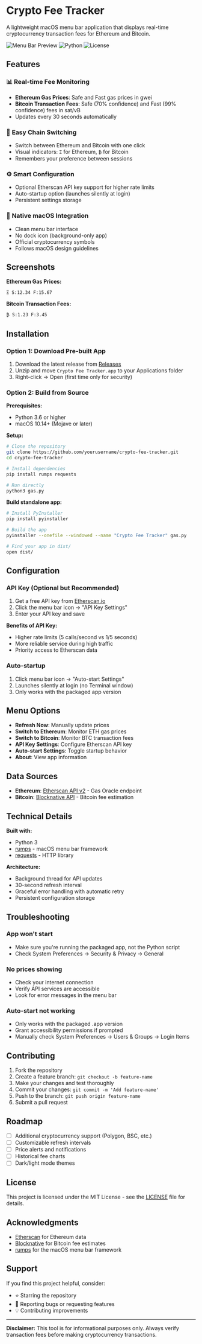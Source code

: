 # Crypto Fee Tracker

A lightweight macOS menu bar application that displays real-time cryptocurrency transaction fees for Ethereum and Bitcoin.

![Menu Bar Preview](https://img.shields.io/badge/Platform-macOS-blue)
![Python](https://img.shields.io/badge/Python-3.6+-green)
![License](https://img.shields.io/badge/License-MIT-orange)

## Features

### 📊 **Real-time Fee Monitoring**
- **Ethereum Gas Prices**: Safe and Fast gas prices in gwei
- **Bitcoin Transaction Fees**: Safe (70% confidence) and Fast (99% confidence) fees in sat/vB
- Updates every 30 seconds automatically

### 🔄 **Easy Chain Switching**
- Switch between Ethereum and Bitcoin with one click
- Visual indicators: `Ξ` for Ethereum, `₿` for Bitcoin
- Remembers your preference between sessions

### ⚙️ **Smart Configuration**
- Optional Etherscan API key support for higher rate limits
- Auto-startup option (launches silently at login)
- Persistent settings storage

### 🎨 **Native macOS Integration**
- Clean menu bar interface
- No dock icon (background-only app)
- Official cryptocurrency symbols
- Follows macOS design guidelines

## Screenshots

**Ethereum Gas Prices:**
```
Ξ S:12.34 F:15.67
```

**Bitcoin Transaction Fees:**
```
₿ S:1.23 F:3.45
```

## Installation

### Option 1: Download Pre-built App
1. Download the latest release from [Releases](https://github.com/yourusername/macos_gas_tracker/releases)
2. Unzip and move `Crypto Fee Tracker.app` to your Applications folder
3. Right-click → Open (first time only for security)

### Option 2: Build from Source

**Prerequisites:**
- Python 3.6 or higher
- macOS 10.14+ (Mojave or later)

**Setup:**
```bash
# Clone the repository
git clone https://github.com/yourusername/crypto-fee-tracker.git
cd crypto-fee-tracker

# Install dependencies
pip install rumps requests

# Run directly
python3 gas.py
```

**Build standalone app:**
```bash
# Install PyInstaller
pip install pyinstaller

# Build the app
pyinstaller --onefile --windowed --name "Crypto Fee Tracker" gas.py

# Find your app in dist/
open dist/
```

## Configuration

### API Key (Optional but Recommended)
1. Get a free API key from [Etherscan.io](https://etherscan.io/apis)
2. Click the menu bar icon → "API Key Settings"
3. Enter your API key and save

**Benefits of API Key:**
- Higher rate limits (5 calls/second vs 1/5 seconds)
- More reliable service during high traffic
- Priority access to Etherscan data

### Auto-startup
1. Click menu bar icon → "Auto-start Settings"
2. Launches silently at login (no Terminal window)
3. Only works with the packaged app version

## Menu Options

- **Refresh Now**: Manually update prices
- **Switch to Ethereum**: Monitor ETH gas prices
- **Switch to Bitcoin**: Monitor BTC transaction fees
- **API Key Settings**: Configure Etherscan API key
- **Auto-start Settings**: Toggle startup behavior
- **About**: View app information

## Data Sources

- **Ethereum**: [Etherscan API v2](https://docs.etherscan.io/etherscan-v2) - Gas Oracle endpoint
- **Bitcoin**: [Blocknative API](https://api.blocknative.com) - Bitcoin fee estimation

## Technical Details

**Built with:**
- Python 3
- [rumps](https://github.com/jaredks/rumps) - macOS menu bar framework
- [requests](https://docs.python-requests.org/) - HTTP library

**Architecture:**
- Background thread for API updates
- 30-second refresh interval
- Graceful error handling with automatic retry
- Persistent configuration storage

## Troubleshooting

### App won't start
- Make sure you're running the packaged app, not the Python script
- Check System Preferences → Security & Privacy → General

### No prices showing
- Check your internet connection
- Verify API services are accessible
- Look for error messages in the menu bar

### Auto-start not working
- Only works with the packaged .app version
- Grant accessibility permissions if prompted
- Manually check System Preferences → Users & Groups → Login Items

## Contributing

1. Fork the repository
2. Create a feature branch: `git checkout -b feature-name`
3. Make your changes and test thoroughly
4. Commit your changes: `git commit -m 'Add feature-name'`
5. Push to the branch: `git push origin feature-name`
6. Submit a pull request

## Roadmap

- [ ] Additional cryptocurrency support (Polygon, BSC, etc.)
- [ ] Customizable refresh intervals
- [ ] Price alerts and notifications
- [ ] Historical fee charts
- [ ] Dark/light mode themes

## License

This project is licensed under the MIT License - see the [LICENSE](LICENSE) file for details.

## Acknowledgments

- [Etherscan](https://etherscan.io) for Ethereum data
- [Blocknative](https://blocknative.com) for Bitcoin fee estimates
- [rumps](https://github.com/jaredks/rumps) for the macOS menu bar framework

## Support

If you find this project helpful, consider:
- ⭐ Starring the repository
- 🐛 Reporting bugs or requesting features
- 💡 Contributing improvements

---

**Disclaimer:** This tool is for informational purposes only. Always verify transaction fees before making cryptocurrency transactions.
